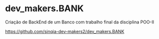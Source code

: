 # dev_makers.BANK
Criação de BackEnd de um Banco com trabalho final da disciplina POO-II

https://github.com/sinqia-dev-makers2/dev_makers.BANK
